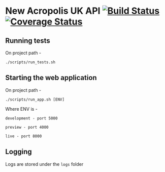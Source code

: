 # New Acropolis UK API  [![Build Status](https://travis-ci.org/NewAcropolis/api.svg?branch=master)](https://travis-ci.org/NewAcropolis/api) [![Coverage Status](https://coveralls.io/repos/github/NewAcropolis/api/badge.svg?branch=master)](https://coveralls.io/github/NewAcropolis/api?branch=master)

## Running tests

On project path -

```shell
./scripts/run_tests.sh
```

## Starting the web application

On project path -

```shell
./scripts/run_app.sh [ENV]
```

Where ENV is -

`development - port 5000`

`preview - port 4000`

`live - port 8000`

## Logging

Logs are stored under the `logs` folder
